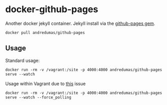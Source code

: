 # docker-github-pages

Another docker jekyll container. Jekyll install via the [github-pages gem](https://github.com/github/pages-gem).

```
docker pull andredumas/github-pages
```

## Usage

Standard usage:

```
docker run -rm -v /vagrant:/site -p 4000:4000 andredumas/github-pages serve --watch
```

Usage within Vagrant due to [this](http://stackoverflow.com/questions/19822319/jekyll-regeneration-doesnt-work-inside-vagrant) issue

```
docker run -rm -v /vagrant:/site -p 4000:4000 andredumas/github-pages serve --watch --force_polling
```
